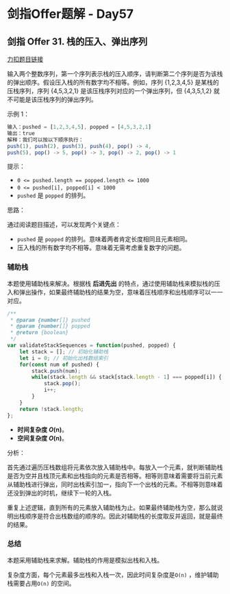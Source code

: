 # **剑指Offer题解 - Day57**

## 剑指 Offer 31. 栈的压入、弹出序列

[力扣题目链接](https://leetcode-cn.com/leetbook/read/illustration-of-algorithm/5wh1hj/)

输入两个整数序列，第一个序列表示栈的压入顺序，请判断第二个序列是否为该栈的弹出顺序。假设压入栈的所有数字均不相等。例如，序列 {1,2,3,4,5} 是某栈的压栈序列，序列 {4,5,3,2,1} 是该压栈序列对应的一个弹出序列，但 {4,3,5,1,2} 就不可能是该压栈序列的弹出序列。

示例 1：

```jsx
输入：pushed = [1,2,3,4,5], popped = [4,5,3,2,1]
输出：true
解释：我们可以按以下顺序执行：
push(1), push(2), push(3), push(4), pop() -> 4,
push(5), pop() -> 5, pop() -> 3, pop() -> 2, pop() -> 1
```

提示：

- `0 <= pushed.length == popped.length <= 1000`
- `0 <= pushed[i], popped[i] < 1000`
- `pushed` 是 `popped` 的排列。

思路：

通过阅读题目描述，可以发现两个关键点：

- `pushed` 是 `popped` 的排列。意味着两者肯定长度相同且元素相同。
- 压入栈的所有数字均不相等。意味着无需考虑重复数字的问题。

### 辅助栈

本题使用辅助栈来解决。根据栈 **后进先出** 的特点，通过使用辅助栈来模拟栈的压入和弹出操作，如果最终辅助栈的结果为空，意味着压栈顺序和出栈顺序可以一一对应。

```jsx
/**
 * @param {number[]} pushed
 * @param {number[]} popped
 * @return {boolean}
 */
var validateStackSequences = function(pushed, popped) {
    let stack = []; // 初始化辅助栈
    let i = 0; // 初始化出栈数组索引
    for(const num of pushed) {
        stack.push(num);
        while(stack.length && stack[stack.length - 1] === popped[i]) {
            stack.pop();
            i++;
        }
    }
    return !stack.length;
};
```

- **时间复杂度 *O*(n)**。
- **空间复杂度 *O*(n)**。

分析：

首先通过遍历压栈数组将元素依次放入辅助栈中。每放入一个元素，就判断辅助栈是否为空并且栈顶元素和出栈指向的元素是否相等。相等则意味着需要将当前元素从辅助栈进行弹出，同时出栈索引加一，指向下一个出栈的元素。不相等则意味着还没到弹出的时机，继续下一轮的入栈。

重复上述逻辑，直到所有的元素放入辅助栈为止。如果最终辅助栈为空，那么就说明出栈顺序是符合出栈数组的顺序的。因此对辅助栈的长度取反并返回，就是最终的结果。

### 总结

本题采用辅助栈来求解。辅助栈的作用是模拟出栈和入栈。

复杂度方面，每个元素最多出栈和入栈一次，因此时间复杂度是`O(n)` ，维护辅助栈需要占用`O(n)` 的空间。
